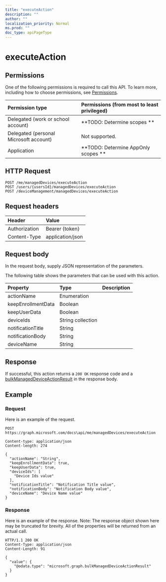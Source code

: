 ```yaml
---
title: "executeAction"
description: ""
author: ""
localization_priority: Normal
ms.prod: ""
doc_type: apiPageType
---
```


# executeAction



## Permissions
One of the following permissions is required to call this API. To learn more, including how to choose permissions, see [Permissions](/concepts/permissions-reference.md).

|Permission type|Permissions (from most to least privileged)|
|:---|:---|
|Delegated (work or school account)|**TODO: Determine scopes **|
|Delegated (personal Microsoft account)|Not supported.|
|Application|**TODO: Determine AppOnly scopes **|

## HTTP Request
<!-- {
  "blockType": "ignored"
}
-->
``` http
POST /me/managedDevices/executeAction
POST /users/{usersId}/managedDevices/executeAction
POST /deviceManagement/managedDevices/executeAction
```

## Request headers
|Header|Value|
|:---|:---|
|Authorization|Bearer {token}|
|Content-Type|application/json|

## Request body
In the request body, supply JSON representation of the parameters.

The following table shows the parameters that can be used with this action.

|Property|Type|Description|
|:---|:---|:---|
|actionName|Enumeration||
|keepEnrollmentData|Boolean||
|keepUserData|Boolean||
|deviceIds|String collection||
|notificationTitle|String||
|notificationBody|String||
|deviceName|String||



## Response
If successful, this action returns a `200 OK` response code and a [bulkManagedDeviceActionResult](../resources/intune-devices-bulkManagedDeviceActionResult.md) in the response body.

## Example

### Request
Here is an example of the request.
<!-- {
  "blockType": "request",
  "name": "manageddevice_executeaction"
}
-->
``` http
POST https://graph.microsoft.com/docs\api/me/managedDevices/executeAction

Content-type: application/json
Content-length: 274

{
  "actionName": "String",
  "keepEnrollmentData": true,
  "keepUserData": true,
  "deviceIds": [
    "Device Ids value"
  ],
  "notificationTitle": "Notification Title value",
  "notificationBody": "Notification Body value",
  "deviceName": "Device Name value"
}
```

### Response
Here is an example of the response. Note: The response object shown here may be truncated for brevity. All of the properties will be returned from an actual call.
<!-- {
  "blockType": "response",
  "truncated": true,
  "@odata.type": "microsoft.graph.bulkmanageddeviceactionresult"
}
-->
``` http
HTTP/1.1 200 OK
Content-Type: application/json
Content-Length: 91

{
  "value": {
    "@odata.type": "microsoft.graph.bulkManagedDeviceActionResult"
  }
}
```

